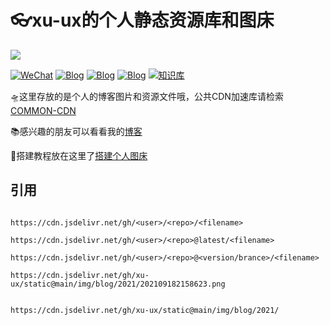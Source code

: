 # 👓xu-ux的个人静态资源库和图床
[![](https://data.jsdelivr.com/v1/package/gh/xu-ux/static/badge)](https://www.jsdelivr.com/package/gh/xu-ux/static)

[![WeChat](https://img.shields.io/badge/公众号-氘氚-brightgreen?logo=WeChat)](https://cdn.jsdelivr.net/gh/xu-ux/static/img/wxarticle/dao_chuan_official_accounts.png)
[![Blog](https://img.shields.io/badge/blog-博客园-blue?logo=Blogger&logoColor=white)](https://www.cnblogs.com/xu-ux/)
[![Blog](https://img.shields.io/badge/blog-CSDN-red?logo=Blogger&logoColor=red)](https://blog.csdn.net/qq_35341203)
[![Blog](https://img.shields.io/badge/MyBlog-Power%20By%20Hexo-7FFFD4?logo=Blogger&logoColor=7FFFD4)](https://xu.vercel.app/)
[![知识库](https://img.shields.io/badge/Wiki-Vuepress-blue?logo=Wikipedia&logoColor=00BFFF)](https://xu-ux.github.io/notebook)

🛸这里存放的是个人的博客图片和资源文件哦，公共CDN加速库请检索[COMMON-CDN](https://github.com/xu-ux/common)

📚感兴趣的朋友可以看看我的[博客](https://xu.vercel.app/)

📃搭建教程放在这里了[搭建个人图床](https://github.com/xu-ux/static/wiki)

## 引用

```

https://cdn.jsdelivr.net/gh/<user>/<repo>/<filename>
  
https://cdn.jsdelivr.net/gh/<user>/<repo>@latest/<filename>
  
https://cdn.jsdelivr.net/gh/<user>/<repo>@<version/brance>/<filename>
  
https://cdn.jsdelivr.net/gh/xu-ux/static@main/img/blog/2021/202109182158623.png

```

```

https://cdn.jsdelivr.net/gh/xu-ux/static@main/img/blog/2021/

```


